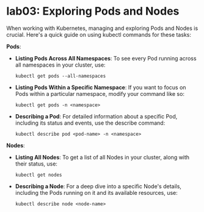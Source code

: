 # lab03: Exploring Pods and Nodes

When working with Kubernetes, managing and exploring Pods and Nodes is crucial. Here's a quick guide on using kubectl commands for these tasks:

**Pods**:
- **Listing Pods Across All Namespaces**: To see every Pod running across all namespaces in your cluster, use:
  ```shell
  kubectl get pods --all-namespaces
  ```
- **Listing Pods Within a Specific Namespace**: If you want to focus on Pods within a particular namespace, modify your command like so:
  ```shell
  kubectl get pods -n <namespace>
  ```
- **Describing a Pod**: For detailed information about a specific Pod, including its status and events, use the describe command:
  ```shell
  kubectl describe pod <pod-name> -n <namespace>
  ```

**Nodes**:
- **Listing All Nodes**: To get a list of all Nodes in your cluster, along with their status, use:
  ```shell
  kubectl get nodes
  ```
- **Describing a Node**: For a deep dive into a specific Node's details, including the Pods running on it and its available resources, use:
  ```shell
  kubectl describe node <node-name>
  ```